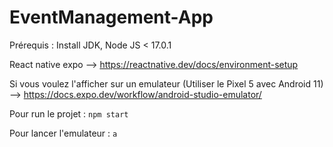 # EventManagement-App

Prérequis : Install JDK, Node JS < 17.0.1


React native expo --> https://reactnative.dev/docs/environment-setup

Si vous voulez l'afficher sur un emulateur (Utiliser le Pixel 5 avec Android 11) --> https://docs.expo.dev/workflow/android-studio-emulator/


Pour run le projet : `npm start`

Pour lancer l'emulateur : `a`
